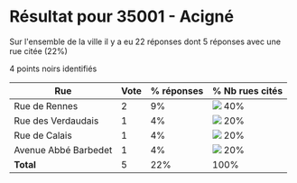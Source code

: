 # Résultat pour 35001 - Acigné

Sur l'ensemble de la ville il y a eu 22 réponses dont 5 réponses avec une rue citée (22%)

4 points noirs identifiés

| Rue | Vote | % réponses | % Nb rues cités|
|-----|------|------------|----------------|
| Rue de Rennes | 2 | 9% | <img src="../../img/bar_40.gif" />&nbsp;40%|
| Rue des Verdaudais | 1 | 4% | <img src="../../img/bar_20.gif" />&nbsp;20%|
| Rue de Calais | 1 | 4% | <img src="../../img/bar_20.gif" />&nbsp;20%|
| Avenue Abbé Barbedet | 1 | 4% | <img src="../../img/bar_20.gif" />&nbsp;20%|
| **Total** | 5 | 22% | 100%|
